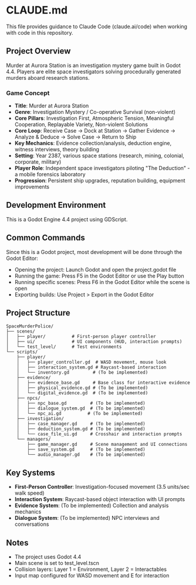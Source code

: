 # CLAUDE.md

This file provides guidance to Claude Code (claude.ai/code) when working with code in this repository.

## Project Overview

Murder at Aurora Station is an investigation mystery game built in Godot 4.4. Players are elite space investigators solving procedurally generated murders aboard research stations.

### Game Concept
- **Title**: Murder at Aurora Station
- **Genre**: Investigation Mystery / Co-operative Survival (non-violent)
- **Core Pillars**: Investigation First, Atmospheric Tension, Meaningful Cooperation, Replayable Variety, Non-violent Solutions
- **Core Loop**: Receive Case → Dock at Station → Gather Evidence → Analyze & Deduce → Solve Case → Return to Ship
- **Key Mechanics**: Evidence collection/analysis, deduction engine, witness interviews, theory building
- **Setting**: Year 2387, various space stations (research, mining, colonial, corporate, military)
- **Player Role**: Independent space investigators piloting "The Deduction" - a mobile forensics laboratory
- **Progression**: Persistent ship upgrades, reputation building, equipment improvements

## Development Environment

This is a Godot Engine 4.4 project using GDScript.

## Common Commands

Since this is a Godot project, most development will be done through the Godot Editor:

- Opening the project: Launch Godot and open the project.godot file
- Running the game: Press F5 in the Godot Editor or use the Play button
- Running specific scenes: Press F6 in the Godot Editor while the scene is open
- Exporting builds: Use Project > Export in the Godot Editor

## Project Structure

```
SpaceMurderPolice/
├── scenes/
│   ├── player/          # First-person player controller
│   ├── ui/              # UI components (HUD, interaction prompts)
│   └── test_level/      # Test environments
└── scripts/
    ├── player/
    │   ├── player_controller.gd  # WASD movement, mouse look
    │   ├── interaction_system.gd # Raycast-based interaction
    │   └── inventory.gd         # (To be implemented)
    ├── evidence/
    │   ├── evidence_base.gd     # Base class for interactive evidence
    │   ├── physical_evidence.gd # (To be implemented)
    │   └── digital_evidence.gd  # (To be implemented)
    ├── npcs/
    │   ├── npc_base.gd         # (To be implemented)
    │   ├── dialogue_system.gd  # (To be implemented)
    │   └── npc_ai.gd          # (To be implemented)
    ├── investigation/
    │   ├── case_manager.gd     # (To be implemented)
    │   ├── deduction_system.gd # (To be implemented)
    │   └── case_file_ui.gd     # Crosshair and interaction prompts
    └── managers/
        ├── game_manager.gd     # Scene management and UI connections
        ├── save_system.gd      # (To be implemented)
        └── audio_manager.gd    # (To be implemented)
```

## Key Systems

- **First-Person Controller**: Investigation-focused movement (3.5 units/sec walk speed)
- **Interaction System**: Raycast-based object interaction with UI prompts
- **Evidence System**: (To be implemented) Collection and analysis mechanics
- **Dialogue System**: (To be implemented) NPC interviews and conversations

## Notes

- The project uses Godot 4.4
- Main scene is set to test_level.tscn
- Collision layers: Layer 1 = Environment, Layer 2 = Interactables
- Input map configured for WASD movement and E for interaction